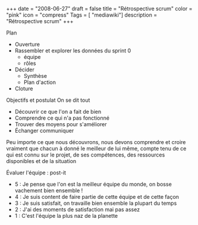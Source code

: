 +++
date = "2008-06-27"
draft = false
title = "Rétrospective scrum"
color = "pink"
icon = "compress"
Tags = [ "mediawiki"]
description = "Rétrospective scrum"
+++

Plan

-   Ouverture
-   Rassembler et explorer les données du sprint 0
    -   équipe
    -   rôles
-   Décider
    -   Synthèse
    -   Plan d'action
-   Cloture

Objectifs et postulat On se dit tout

-   Découvrir ce que l'on a fait de bien
-   Comprendre ce qui n'a pas fonctionné
-   Trouver des moyens pour s'améliorer
-   Échanger communiquer

Peu importe ce que nous découvrons, nous devons comprendre et croire
vraiment que chacun à donné le meilleur de lui même, compte tenu de ce
qui est connu sur le projet, de ses compétences, des ressources
disponibles et de la situation

Évaluer l'équipe : post-it

-   5 : Je pense que l'on est la meilleur équipe du monde, on bosse
    vachement bien ensemble !
-   4 : Je suis content de faire partie de cette équipe et de cette
    façon
-   3 : Je suis satisfait, on travaille bien ensemble la plupart du
    temps
-   2 : J'ai des moments de satisfaction mai pas assez
-   1 : C'est l'équipe la plus naz de la planette

